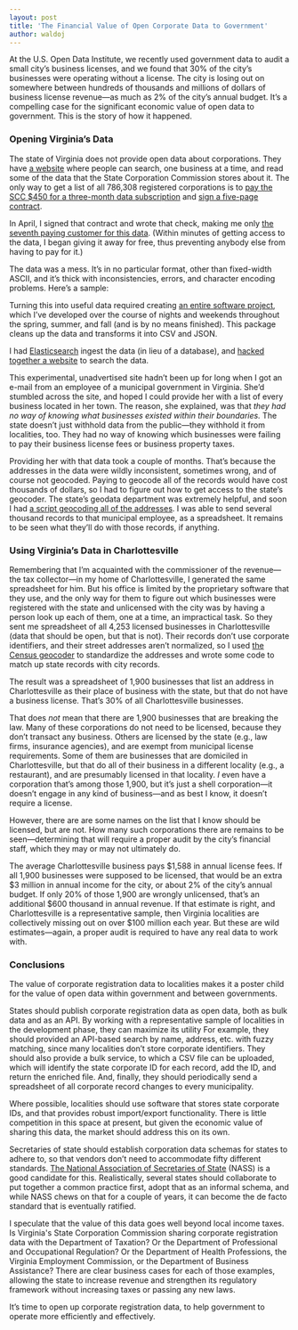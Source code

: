 ```yaml
---
layout: post
title: 'The Financial Value of Open Corporate Data to Government'
author: waldoj
---
```


At the U.S. Open Data Institute, we recently used government data to audit a small city’s business licenses, and we found that 30% of the city’s businesses were operating without a license. The city is losing out on somewhere between hundreds of thousands and millions of dollars of business license revenue—as much as 2% of the city’s annual budget. It’s a compelling case for the significant economic value of open data to government. This is the story of how it happened.

### Opening Virginia’s Data

The state of Virginia does not provide open data about corporations. They have [a website](https://sccefile.scc.virginia.gov/Find/Business) where people can search, one business at a time, and read some of the data that the State Corporation Commission stores about it. The only way to get a list of all 786,308 registered corporations is to [pay the SCC $450 for a three-month data subscription](http://www.scc.virginia.gov/clk/purch.aspx) and [sign a five-page contract](http://www.scc.virginia.gov/clk/files/sale.doc).

In April, I signed that contract and wrote that check, making me only [the seventh paying customer for this data](https://gist.github.com/waldoj/8836935). (Within minutes of getting access to the data, I began giving it away for free, thus preventing anybody else from having to pay for it.)

The data was a mess. It’s in no particular format, other than fixed-width ASCII, and it’s thick with inconsistencies, errors, and character encoding problems. Here’s a sample:

<script src="https://gist.github.com/waldoj/c02bfae33ae498ba451c.js"></script>

Turning this into useful data required creating [an entire software project](https://github.com/openva/crump/), which I’ve developed over the course of nights and weekends throughout the spring, summer, and fall (and is by no means finished). This package cleans up the data and transforms it into CSV and JSON.

I had [Elasticsearch](http://www.elasticsearch.org/) ingest the data (in lieu of a database), and [hacked together a website](https://vabusinesses.org/) to search the data.

This experimental, unadvertised site hadn’t been up for long when I got an e-mail from an employee of a municipal government in Virginia. She’d stumbled across the site, and hoped I could provide her with a list of every business located in her town. The reason, she explained, was that _they had no way of knowing what businesses existed within their boundaries._ The state doesn’t just withhold data from the public—they withhold it from localities, too. They had no way of knowing which businesses were failing to pay their business license fees or business property taxes.

Providing her with that data took a couple of months. That’s because the addresses in the data were wildly inconsistent, sometimes wrong, and of course not geocoded. Paying to geocode all of the records would have cost thousands of dollars, so I had to figure out how to get access to the state’s geocoder. The state’s geodata department was extremely helpful, and soon I had [a script geocoding all of the addresses](http://www.vita.virginia.gov/isp/default.aspx?id=8404). I was able to send several thousand records to that municipal employee, as a spreadsheet. It remains to be seen what they’ll do with those records, if anything.

### Using Virginia’s Data in Charlottesville

Remembering that I’m acquainted with the commissioner of the revenue—the tax collector—in my home of Charlottesville, I generated the same spreadsheet for him. But his office is limited by the proprietary software that they use, and the only way for them to figure out which businesses were registered with the state and unlicensed with the city was by having a person look up each of them, one at a time, an impractical task. So they sent me spreadsheet of all 4,253 licensed businesses in Charlottesville (data that should be open, but that is not). Their records don’t use corporate identifiers, and their street addresses aren’t normalized, so I used [the Census geocoder](http://geocoding.geo.census.gov/geocoder/) to standardize the addresses and wrote some code to match up state records with city records.

The result was a spreadsheet of 1,900 businesses that list an address in Charlottesville as their place of business with the state, but that do not have a business license. That’s 30% of all Charlottesville businesses.

That does _not_ mean that there are 1,900 businesses that are breaking the law. Many of these corporations do not need to be licensed, because they don’t transact any business. Others are licensed by the state (e.g., law firms, insurance agencies), and are exempt from municipal license requirements. Some of them are businesses that are domiciled in Charlottesville, but that do all of their business in a different locality (e.g., a restaurant), and are presumably licensed in that locality. _I_ even have a corporation that’s among those 1,900, but it’s just a shell corporation—it doesn’t engage in any kind of business—and as best I know, it doesn’t require a license.

However, there are are some names on the list that I know should be licensed, but are not. How many such corporations there are remains to be seen—determining that will require a proper audit by the city’s financial staff, which they may or may not ultimately do.

The average Charlottesville business pays $1,588 in annual license fees. If all 1,900 businesses were supposed to be licensed, that would be an extra $3 million in annual income for the city, or about 2% of the city’s annual budget. If only 20% of those 1,900 are wrongly unlicensed, that’s an additional $600 thousand in annual revenue. If that estimate is right, and Charlottesville is a representative sample, then Virginia localities are collectively missing out on over $100 million each year. But these are wild estimates—again, a proper audit is required to have any real data to work with.

### Conclusions

The value of corporate registration data to localities makes it a poster child for the value of open data within government and between governments.

States should publish corporate registration data as open data, both as bulk data and as an API. By working with a representative sample of localities in the development phase, they can maximize its utility For example, they should provided an API-based search by name, address, etc. with fuzzy matching, since many localities don’t store corporate identifiers. They should also provide a bulk service, to which a CSV file can be uploaded, which will identify the state corporate ID for each record, add the ID, and return the enriched file. And, finally, they should periodically send a spreadsheet of all corporate record changes to every municipality.

Where possible, localities should use software that stores state corporate IDs, and that provides robust import/export functionality. There is little competition in this space at present, but given the economic value of sharing this data, the market should address this on its own.

Secretaries of state should establish corporation data schemas for states to adhere to, so that vendors don’t need to accommodate fifty different standards. [The National Association of Secretaries of State](http://www.nass.org/) (NASS) is a good candidate for this. Realistically, several states should collaborate to put together a common practice first, adopt that as an informal schema, and while NASS chews on that for a couple of years, it can become the de facto standard that is eventually ratified.

I speculate that the value of this data goes well beyond local income taxes. Is Virginia's State Corporation Commission sharing corporate registration data with the Department of Taxation? Or the Department of Professional and Occupational Regulation? Or the Department of Health Professions, the Virginia Employment Commission, or the Department of Business Assistance? There are clear business cases for each of those examples, allowing the state to increase revenue and strengthen its regulatory framework without increasing taxes or passing any new laws.

It’s time to open up corporate registration data, to help government to operate more efficiently and effectively.
